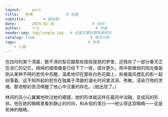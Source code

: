 ```yaml
---
layout:     post                       
title:   死神               # 标题
subtitle:        # 副标题
date:       2025-02-26                 # 时间
author:     十七                         # 作者
header-img: img/jungle.jpg   # 这篇文章标题背景图片
catalog: true                         # 是否归档
tags:                                # 标签
    - 小说
---
```

在四月的某个清晨，数不清的梨花瓣那些摇摇晃晃的梦里，还残存了一部分春天正在消亡的记忆，绵绵的细雨像是已经下了一夜，或许更久。雨中那微弱的阳光像是刚从某种不明的悲伤中苏醒，温柔地印在那些白色花瓣上，和被晨风搅乱的影一起纷落着。这不知所起的悲伤在独属于清晨的漫长时间里流淌、弥散，浸染万物的灵魂，那浓郁的苦涩唤醒了他心中沉重的存在。（她出现了。）

林间的风小心翼翼地吹过她的裙摆，她的形体就这样在晨风中消融，变成风的形状。他在她的眼睛里看到静止的时间，和永恒的落日——他认得这双眼睛——这是死神的眼睛。
